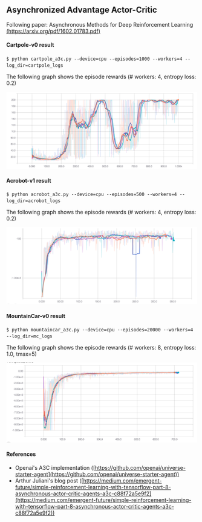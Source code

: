 ## Asynchronized Advantage Actor-Critic

Following paper: Asynchronous Methods for Deep Reinforcement Learning [(https://arxiv.org/pdf/1602.01783.pdf)](https://arxiv.org/pdf/1602.01783.pdf)

#### Cartpole-v0 result 

`$ python cartpole_a3c.py --device=cpu --episodes=1000 --workers=4 --log_dir=cartpole_logs`

The following graph shows the episode rewards (# workers: 4, entropy loss: 0.2)

![A3C training](imgs/a3c_cartpole_el001.png "A3C training")

<!-- The following graph shows the episode rewards (# workers: 4, entropy loss: 0.0)

![A3C training](imgs/a3c_cartpole_el0.png "A3C training")
 -->

#### Acrobot-v1 result 

`$ python acrobot_a3c.py --device=cpu --episodes=500 --workers=4 --log_dir=acrobot_logs`

The following graph shows the episode rewards (# workers: 4, entropy loss: 0.2)

![A3C training](imgs/a3c_acrobot.png "A3C training")

#### MountainCar-v0 result

`$ python mountaincar_a3c.py --device=cpu --episodes=20000 --workers=4 --log_dir=mc_logs`

The following graph shows the episode rewards (# workers: 8, entropy loss: 1.0, tmax=5)

![A3C training](imgs/mountaincar_tmax15_el1.png "A3C training")


#### References

- Openai's A3C implementation ([https://github.com/openai/universe-starter-agent](https://github.com/openai/universe-starter-agent))
- Arthur Juliani's blog post ([https://medium.com/emergent-future/simple-reinforcement-learning-with-tensorflow-part-8-asynchronous-actor-critic-agents-a3c-c88f72a5e9f2](https://medium.com/emergent-future/simple-reinforcement-learning-with-tensorflow-part-8-asynchronous-actor-critic-agents-a3c-c88f72a5e9f2))
